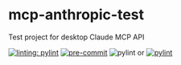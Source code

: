 # mcp-anthropic-test
Test project for desktop Claude MCP API

[![linting: pylint](https://img.shields.io/badge/linting-pylint-yellowgreen)](https://github.com/pylint-dev/pylint)
[![pre-commit](https://img.shields.io/badge/pre--commit-enabled-brightgreen?logo=pre-commit)](https://github.com/pre-commit/pre-commit)
![pylint]() or [![pylint]()](https://redirect/link)
